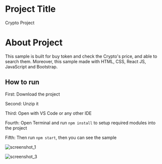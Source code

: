 # Project Title

Crypto Project 

# About Project

This sample is built for buy token and check the Crypto's price, and able to search them. Moreover, this sample made with HTML, CSS, React JS, JavaScript and Bootstrap.

## How to run

First:
Download the project

Second:
Unzip it

Third:
Open with VS Code or any other IDE

Fourth:
Open Terminal and run `npm install` to setup required modules into the project

Fifth: 
Then run `npm start`, then you can see the sample

![screenshot_1](https://user-images.githubusercontent.com/30923608/200420231-68373ca6-7eb6-4071-9239-e4ddfe75a487.png)

![screenshot_3](https://user-images.githubusercontent.com/30923608/200420558-3813effb-351b-4eb9-b736-ef80f25a4d37.png)
